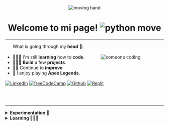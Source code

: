 <!DOCTYPE html>
<p align="center">
  <img width="150" src="https://raw.githubusercontent.com/iampavangandhi/iampavangandhi/master/gifs/Hi.gif" alt="moving hand">
</p>

<h1 align="center">Welcome to mi page! <img width="30" src="https://camo.githubusercontent.com/a3ccfae79c559d3ff0c7ece89882c93bf278d01f0d2a1d908e19497630dca49d/68747470733a2f2f692e67697068792e636f6d2f6d656469612f4c4d7439363338644f38646674416a74636f2f3230302e77656270" alt="python move"></h1>

---

<ul>What is going through my <b>head</b> 🧠:
   <br /><br />
  <a>
  <img align="right" src="https://raw.githubusercontent.com/abhisheknaiidu/abhisheknaiidu/master/code.gif" width=200 alt="someone coding"/>
  </a>
  <li>🕵🏻‍♂️ I'm still <b>learning</b> how to <b>code</b>.</li>
  <li>👨🏻‍💻 <b>Build</b> a few <b>projects</b>.</li>
  <li>💪🏻 Continue to <b>improve</b></li>
  <li>👾 I enjoy playing <b>Apex Legends</b>.</li>
</ul>

<p align="left">
<a href="https://www.linkedin.com/in/szx96" target="blank"><img align="center" src="https://img.shields.io/badge/linkedin-%230077B5.svg?style=for-the-badge&logo=linkedin&logoColor=white" alt="LinkedIn" width="80"/></a>
<a href="https://www.freecodecamp.org/SYAHMI-ROSLEE" target="blank"><img align="center" src="https://img.shields.io/badge/Freecodecamp-%23123.svg?&style=for-the-badge&logo=freecodecamp&logoColor=green" alt="freeCodeCamp" width="111"/></a>
<a href="https://github.com/Syahmiz" target="blank"><img align="center" src="https://img.shields.io/badge/github-%23121011.svg?style=for-the-badge&logo=github&logoColor=white" alt="Github" width="73"/></a>
<a href="https://replit.com/@zikryx" target="blank"><img align="center" src="https://img.shields.io/badge/Replit-DD1200?style=for-the-badge&logo=Replit&logoColor=white" alt="Replit" width="67"/></a>

<br /><br />

---

<details>
  <summary><b>Experimentation 🧪</b></summary><br />
    <p align="none" href="none">
      <img src="https://readme-typing-svg.herokuapp.com/?lines=Hi+there!;I'm+Syahmi;What+about+yours?" alt="moving word">
    </p><br />
    <p align="center">
      <img width="200" src="https://raw.githubusercontent.com/raghavk16/raghavk16/master/giphy.webp" alt="eat sleep code repeat">
    </p><br />
    <p align="center" href="none">
      <img src="https://raw.githubusercontent.com/Platane/snk/output/github-contribution-grid-snake.svg" alt="snake move">
    </p>
</details>
  
<details>
  <summary><b>Learning 👨🏻‍💻</b></summary><br />
    <p align="left">
      <img src="https://raw.githubusercontent.com/MikeCodesDotNET/ColoredBadges/master/svg/dev/languages/python.svg" alt="Python image"> &nbsp
      <img src="https://github.com/MikeCodesDotNET/ColoredBadges/raw/master/svg/dev/languages/html.svg" alt="html image"> &nbsp
      <img src="https://github.com/MikeCodesDotNET/ColoredBadges/raw/master/svg/dev/languages/css3.svg" alt="css3 image"> &nbsp
      <img src="https://github.com/MikeCodesDotNET/ColoredBadges/raw/master/svg/dev/languages/js.svg" alt="js image"> &nbsp
    </p>
</details>
